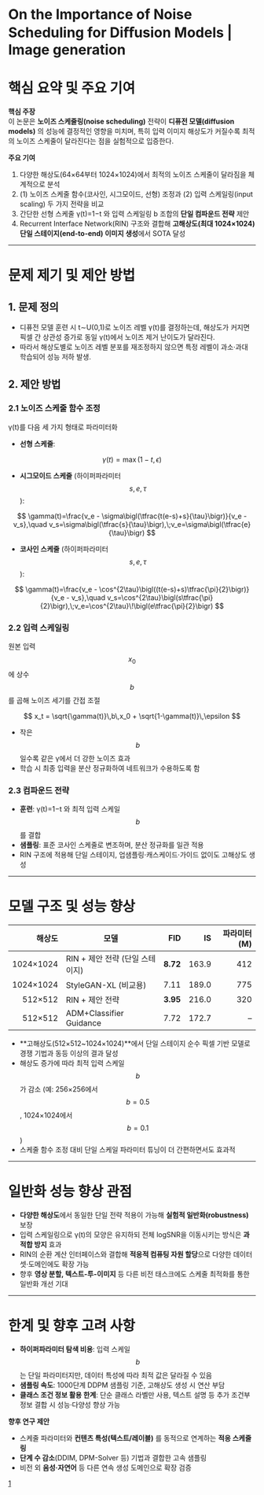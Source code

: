 # On the Importance of Noise Scheduling for Diﬀusion Models | Image generation
# 핵심 요약 및 주요 기여

**핵심 주장**  
이 논문은 **노이즈 스케줄링(noise scheduling)** 전략이 **디퓨전 모델(diffusion models)** 의 성능에 결정적인 영향을 미치며, 특히 입력 이미지 해상도가 커질수록 최적의 노이즈 스케줄이 달라진다는 점을 실험적으로 입증한다.  

**주요 기여**  
1. 다양한 해상도(64×64부터 1024×1024)에서 최적의 노이즈 스케줄이 달라짐을 체계적으로 분석  
2. (1) 노이즈 스케줄 함수(코사인, 시그모이드, 선형) 조정과 (2) 입력 스케일링(input scaling) 두 가지 전략을 비교  
3. 간단한 선형 스케줄 γ(t)=1−t 와 입력 스케일링 b 조합의 **단일 컴파운드 전략** 제안  
4. Recurrent Interface Network(RIN) 구조와 결합해 **고해상도(최대 1024×1024) 단일 스테이지(end-to-end) 이미지 생성**에서 SOTA 달성  

***

# 문제 제기 및 제안 방법

## 1. 문제 정의  
- 디퓨전 모델 훈련 시 t∼U(0,1)로 노이즈 레벨 γ(t)를 결정하는데, 해상도가 커지면 픽셀 간 상관성 증가로 동일 γ(t)에서 노이즈 제거 난이도가 달라진다.  
- 따라서 해상도별로 노이즈 레벨 분포를 재조정하지 않으면 특정 레벨이 과소·과대 학습되어 성능 저하 발생.

## 2. 제안 방법

### 2.1 노이즈 스케줄 함수 조정  
γ(t)를 다음 세 가지 형태로 파라미터화  
- **선형 스케줄**:  

$$
\gamma(t)=\max(1 - t,\,\epsilon)
$$

- **시그모이드 스케줄** (하이퍼파라미터 $$s,e,\tau$$):  

$$
\gamma(t)=\frac{v_e - \sigma\bigl(\tfrac{t(e-s)+s}{\tau}\bigr)}{v_e - v_s},\quad v_s=\sigma\bigl(\tfrac{s}{\tau}\bigr),\;v_e=\sigma\bigl(\tfrac{e}{\tau}\bigr)
$$

- **코사인 스케줄** (하이퍼파라미터 $$s,e,\tau$$):  

$$
\gamma(t)=\frac{v_e - \cos^{2\tau}\bigl((t(e-s)+s)\tfrac{\pi}{2}\bigr)}{v_e - v_s},\quad v_s=\cos^{2\tau}\bigl(s\tfrac{\pi}{2}\bigr),\;v_e=\cos^{2\tau}\!\bigl(e\tfrac{\pi}{2}\bigr)
$$

### 2.2 입력 스케일링  
원본 입력 $$x_0$$에 상수 $$b$$를 곱해 노이즈 세기를 간접 조절  

$$
x_t = \sqrt{\gamma(t)}\,b\,x_0 + \sqrt{1-\gamma(t)}\,\epsilon
$$

- 작은 $$b$$일수록 같은 γ에서 더 강한 노이즈 효과  
- 학습 시 최종 입력을 분산 정규화하여 네트워크가 수용하도록 함  

### 2.3 컴파운드 전략  
- **훈련**: γ(t)=1−t 와 최적 입력 스케일 $$b$$를 결합  
- **샘플링**: 표준 코사인 스케줄로 변조하며, 분산 정규화를 일관 적용  
- RIN 구조에 적용해 단일 스테이지, 업샘플링·캐스케이드·가이드 없이도 고해상도 생성  

***

# 모델 구조 및 성능 향상

| 해상도 | 모델                          | FID    | IS     | 파라미터(M) |
|-------:|-------------------------------|-------:|-------:|------------:|
| 1024×1024 | RIN + 제안 전략 (단일 스테이지) | **8.72** | 163.9  | 412         |
| 1024×1024 | StyleGAN-XL (비교용)         | 7.11   | 189.0  | 775         |
| 512×512   | RIN + 제안 전략               | **3.95** | 216.0  | 320         |
| 512×512   | ADM+Classifier Guidance    | 7.72   | 172.7  | –           |

- **고해상도(512×512~1024×1024)**에서 단일 스테이지 순수 픽셀 기반 모델로 경쟁 기법과 동등 이상의 결과 달성  
- 해상도 증가에 따라 최적 입력 스케일 $$b$$가 감소 (예: 256×256에서 $$b=0.5$$, 1024×1024에서 $$b=0.1$$)  
- 스케줄 함수 조정 대비 단일 스케일 파라미터 튜닝이 더 간편하면서도 효과적

***

# 일반화 성능 향상 관점

- **다양한 해상도**에서 동일한 단일 전략 적용이 가능해 **실험적 일반화(robustness)** 보장  
- 입력 스케일링으로 γ(t)의 모양은 유지하되 전체 logSNR을 이동시키는 방식은 **과적합 방지** 효과  
- RIN의 순환 계산 인터페이스와 결합해 **적응적 컴퓨팅 자원 할당**으로 다양한 데이터셋·도메인에도 확장 가능  
- 향후 **영상 분할, 텍스트-투-이미지** 등 다른 비전 태스크에도 스케줄 최적화를 통한 일반화 개선 기대

***

# 한계 및 향후 고려 사항

- **하이퍼파라미터 탐색 비용**: 입력 스케일 $$b$$는 단일 파라미터지만, 데이터 특성에 따라 최적 값은 달라질 수 있음  
- **샘플링 속도**: 1000단계 DDPM 샘플링 기준, 고해상도 생성 시 연산 부담  
- **클래스 조건 정보 활용 한계**: 단순 클래스 라벨만 사용, 텍스트 설명 등 추가 조건부 정보 결합 시 성능·다양성 향상 가능  

**향후 연구 제안**  
- 스케줄 파라미터와 **컨텐츠 특성(텍스트/레이블)** 를 동적으로 연계하는 **적응 스케줄링**  
- **단계 수 감소**(DDIM, DPM-Solver 등) 기법과 결합한 고속 샘플링  
- 비전 외 **음성·자연어** 등 다른 연속 생성 도메인으로 확장 검증

[1](https://ppl-ai-file-upload.s3.amazonaws.com/web/direct-files/attachments/22370781/24b7be73-81b4-4cae-9a4a-001c371d1f0d/2301.10972v4.pdf)
